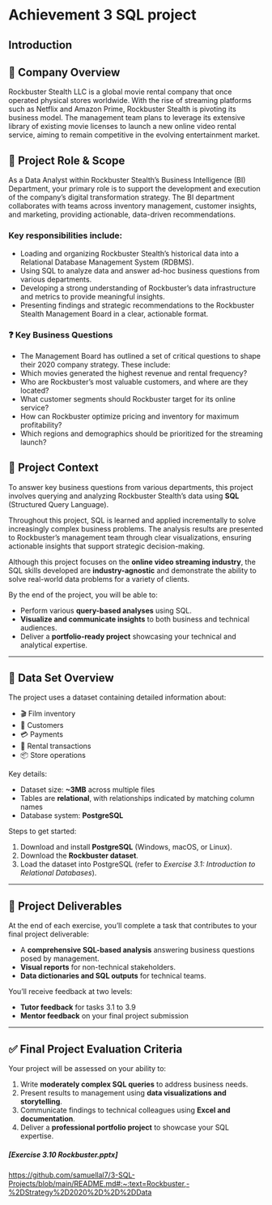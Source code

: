 # Achievement 3 SQL project
## Introduction

## 🏢 Company Overview
Rockbuster Stealth LLC is a global movie rental company that once operated physical stores worldwide. With the rise of streaming platforms such as Netflix and Amazon Prime, Rockbuster Stealth is pivoting its business model. The management team plans to leverage its extensive library of existing movie licenses to launch a new online video rental service, aiming to remain competitive in the evolving entertainment market.

## 🎯 Project Role & Scope
As a Data Analyst within Rockbuster Stealth’s Business Intelligence (BI) Department, your primary role is to support the development and execution of the company’s digital transformation strategy. The BI department collaborates with teams across inventory management, customer insights, and marketing, providing actionable, data-driven recommendations.

### Key responsibilities include:
- Loading and organizing Rockbuster Stealth’s historical data into a Relational Database Management System (RDBMS).
- Using SQL to analyze data and answer ad-hoc business questions from various departments.
- Developing a strong understanding of Rockbuster’s data infrastructure and metrics to provide meaningful insights.
- Presenting findings and strategic recommendations to the Rockbuster Stealth Management Board in a clear, actionable format.

### ❓ Key Business Questions
- The Management Board has outlined a set of critical questions to shape their 2020 company strategy. These include:
- Which movies generated the highest revenue and rental frequency?
- Who are Rockbuster’s most valuable customers, and where are they located?
- What customer segments should Rockbuster target for its online service?
- How can Rockbuster optimize pricing and inventory for maximum profitability?
- Which regions and demographics should be prioritized for the streaming launch?

## 📖 Project Context  

To answer key business questions from various departments, this project involves querying and analyzing Rockbuster Stealth’s data using **SQL** (Structured Query Language).  

Throughout this project, SQL is learned and applied incrementally to solve increasingly complex business problems. The analysis results are presented to Rockbuster’s management team through clear visualizations, ensuring actionable insights that support strategic decision-making.  

Although this project focuses on the **online video streaming industry**, the SQL skills developed are **industry-agnostic** and demonstrate the ability to solve real-world data problems for a variety of clients.  

By the end of the project, you will be able to:  
- Perform various **query-based analyses** using SQL.  
- **Visualize and communicate insights** to both business and technical audiences.  
- Deliver a **portfolio-ready project** showcasing your technical and analytical expertise.  

---

## 📂 Data Set Overview  

The project uses a dataset containing detailed information about:  
- 🎬 Film inventory  
- 👥 Customers  
- 💳 Payments  
- 🛒 Rental transactions  
- 📦 Store operations  

Key details:  
- Dataset size: **~3MB** across multiple files  
- Tables are **relational**, with relationships indicated by matching column names  
- Database system: **PostgreSQL**  

Steps to get started:  
1. Download and install **PostgreSQL** (Windows, macOS, or Linux).  
2. Download the **Rockbuster dataset**.  
3. Load the dataset into PostgreSQL (refer to *Exercise 3.1: Introduction to Relational Databases*).  

---

## 📝 Project Deliverables  

At the end of each exercise, you’ll complete a task that contributes to your final project deliverable:  
- A **comprehensive SQL-based analysis** answering business questions posed by management.  
- **Visual reports** for non-technical stakeholders.  
- **Data dictionaries and SQL outputs** for technical teams.  

You’ll receive feedback at two levels:  
- **Tutor feedback** for tasks 3.1 to 3.9  
- **Mentor feedback** on your final project submission  

---

## ✅ Final Project Evaluation Criteria  

Your project will be assessed on your ability to:  
1. Write **moderately complex SQL queries** to address business needs.  
2. Present results to management using **data visualizations and storytelling**.  
3. Communicate findings to technical colleagues using **Excel and documentation**.  
4. Deliver a **professional portfolio project** to showcase your SQL expertise. 

##### [Exercise 3.10 Rockbuster.pptx]
https://github.com/samuellal7/3-SQL-Projects/blob/main/README.md#:~:text=Rockbuster,-%2DStrategy%2D2020%2D%2D%2DData
